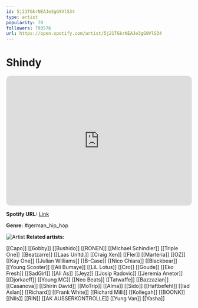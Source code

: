 ```yaml
---
id: 5j21TGkrNEAJe3gG9VlS34
type: artist
popularity: 70
followers: 793576
url: https://open.spotify.com/artist/5j21TGkrNEAJe3gG9VlS34
---
```

# Shindy

<iframe style="border-radius:12px" src="https://open.spotify.com/embed/artist/5j21TGkrNEAJe3gG9VlS34" width="100%" height="352" frameBorder="0" allowfullscreen="" allow="autoplay; clipboard-write; encrypted-media; fullscreen; picture-in-picture" loading="lazy"></iframe>

**Spotify URL:** [Link](https://open.spotify.com/artist/5j21TGkrNEAJe3gG9VlS34)

**Genre:**  #german_hip_hop

![Artist](https://i.scdn.co/image/ab6761610000e5eb6a8eaa295760570f7f2a4109)
**Related artists:**

[[Capo]]
[[6obby]]
[[Bushido]]
[[RONEN]]
[[Michael Schindler]]
[[Triple One]]
[[Beatzarre]]
[[Laas Unltd.]]
[[Craig Xen]]
[[Fler]]
[[Marteria]]
[[OZ]]
[[Kay One]]
[[Julian Williams]]
[[B-Case]]
[[Nico Chiara]]
[[Blackbear]]
[[Young Scooter]]
[[Ali Bumaye]]
[[LiL Lotus]]
[[Cro]]
[[Goude]]
[[Eko Fresh]]
[[SadGirl]]
[[Ali As]]
[[Jeyz]]
[[Josip Radovic]]
[[Jeremia Anetor]]
[[Djorkaeff]]
[[Young MC]]
[[Neo Beats]]
[[Tatwaffe]]
[[Bazzazian]]
[[Casanova]]
[[Shirin David]]
[[MoTrip]]
[[Alma]]
[[Sido]]
[[Haftbefehl]]
[[Iad Aslan]]
[[Richard]]
[[Frank White]]
[[Richard Milli]]
[[Kollegah]]
[[BOONK]]
[[Nils]]
[[RIN]]
[[AK AUSSERKONTROLLE]]
[[Yung Van]]
[[Yasha]]
